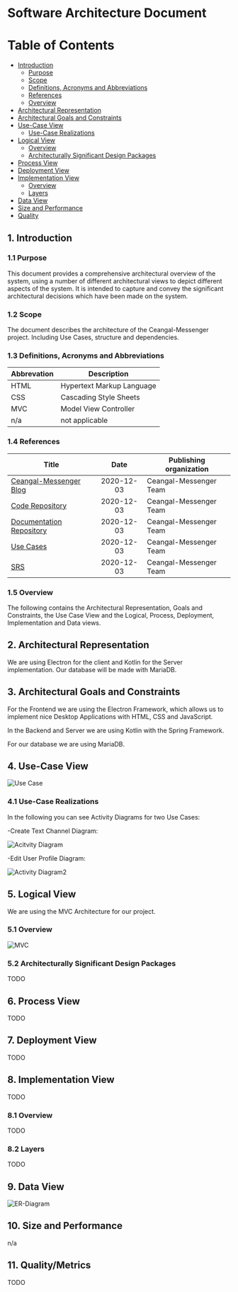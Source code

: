 # Software Architecture Document

# Table of Contents

- [Introduction](#1-introduction)
    - [Purpose](#11-purpose)
    - [Scope](#12-scope)
    - [Definitions, Acronyms and Abbreviations](#13-definitions-acronyms-and-abbreviations)
    - [References](#14-references)
    - [Overview](#15-overview)
- [Architectural Representation](#2-architectural-representation)
- [Architectural Goals and Constraints](#3-architectural-goals-and-constraints)
- [Use-Case View](#4-use-case-view)
    - [Use-Case Realizations](#41-use-case-realizations)
- [Logical View](#5-logical-view)
    - [Overview](#51-overview)
    - [Architecturally Significant Design Packages](#52-architecturally-significant-design-packages)
- [Process View](#6-process-view)
- [Deployment View](#7-deployment-view)
- [Implementation View](#8-implementation-view)
    - [Overview](#81-overview)
    - [Layers](#82-layers)
- [Data View](#9-data-view)
- [Size and Performance](#10-size-and-performance)
- [Quality](#11-qualitymetrics)

## 1. Introduction

### 1.1 Purpose

This document provides a comprehensive architectural overview of the system, using a number of different architectural
views to depict different aspects of the system. It is intended to capture and convey the significant architectural
decisions which have been made on the system.

### 1.2 Scope

The document describes the architecture of the Ceangal-Messenger project. Including Use Cases, structure and
dependencies.

### 1.3 Definitions, Acronyms and Abbreviations

| Abbrevation | Description                            |
| ----------- | -------------------------------------- |
| HTML        | Hypertext Markup Language              |
| CSS         | Cascading Style Sheets                 |
| MVC         | Model View Controller                  |
| n/a         | not applicable                         |

### 1.4 References

| Title                                                                                                                               |     Date     | Publishing organization   |
| ------------------------------------------------------------------------------------------------------------------------------------|:------------:| ------------------------- |
| [Ceangal-Messenger Blog](https://ceangalmessenger.wordpress.com/)                                                                            | 2020-12-03   | Ceangal-Messenger Team            |
| [Code Repository](https://github.com/LorenzSeufert/CeangalMessenger---Code)                                                          | 2020-12-03   | Ceangal-Messenger Team             |
| [Documentation Repository](https://github.com/LorenzSeufert/CeangalMessenger---Documentation)                                                      | 2020-12-03   | Ceangal-Messenger Team              |
| [Use Cases](https://github.com/LorenzSeufert/CeangalMessenger---Documentation/tree/main/UseCases)                                     | 2020-12-03  | Ceangal-Messenger Team  |
| [SRS](https://github.com/LorenzSeufert/CeangalMessenger---Documentation/blob/main/Software_Requirements_Specification.md)                                                      | 2020-12-03   | Ceangal-Messenger Team              |

### 1.5 Overview

The following contains the Architectural Representation, Goals and Constraints, the Use Case View and the Logical,
Process, Deployment, Implementation and Data views.

## 2. Architectural Representation

We are using Electron for the client and Kotlin for the Server implementation. Our database will be made with MariaDB.

## 3. Architectural Goals and Constraints

For the Frontend we are using the Electron Framework, which allows us to implement nice Desktop Applications with HTML,
CSS and JavaScript.

In the Backend and Server we are using Kotlin with the Spring Framework.

For our database we are using MariaDB.

## 4. Use-Case View

![Use Case](UseCaseDiagram.png)

### 4.1 Use-Case Realizations

In the following you can see Activity Diagrams for two Use Cases:

-Create Text Channel Diagram:

![Acitvity Diagram](Diagrams/Activity%20Diagrams/CreateTextChannelDiagram.png)

-Edit User Profile Diagram:

![Activity Diagram2](Diagrams/Activity%20Diagrams/EditUserProfileActivityDiagram.png)

## 5. Logical View

We are using the MVC Architecture for our project.

### 5.1 Overview

![MVC](Diagrams/MVC%20Diagram/MVC.png)

### 5.2 Architecturally Significant Design Packages

TODO

## 6. Process View

TODO

## 7. Deployment View

TODO

## 8. Implementation View

TODO

### 8.1 Overview

TODO

### 8.2 Layers

TODO

## 9. Data View

![ER-Diagram](Diagrams/Database%20Model/CeangalDB%20ER-Model%20v%202.png)

## 10. Size and Performance

n/a

## 11. Quality/Metrics

TODO